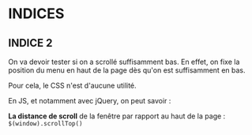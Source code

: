 # INDICES

## INDICE 2 

On va devoir tester si on a scrollé suffisamment bas.
En effet, on fixe la position du menu en haut de la page dès qu'on est suffisamment en bas.

Pour cela, le CSS n'est d'aucune utilité.

En JS, et notamment avec jQuery, on peut savoir :

**La distance de scroll** de la fenêtre par rapport au haut de la page :
`
$(window).scrollTop()
`



